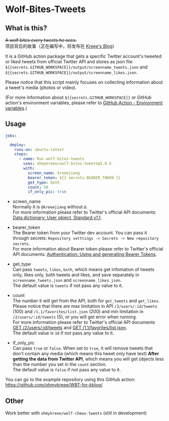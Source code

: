 # Wolf-Bites-Tweets

## What is this?
~~A wolf bites every tweets he sees.~~   
项目背后的故事（正在编写中，将发布在 [Kreee's Blog](https://blog.ohmykreee.top)）

It is a GitHub action package that gets a specific Twitter account's tweeted or liked tweets from official Twitter API and stores as json file `${{secrets.GITHUB_WORKSPACE}}/output/screenname_tweets.json` and `${{secrets.GITHUB_WORKSPACE}}/output/screenname_likes.json`.

Please notice that this script mainly focuses on collecting information about a tweet's media (photos or video).

(For more information about `${{secrets.GITHUB_WORKSPACE}}` or GitHub action's environment variables, please refer to [GitHub Action - Environment variables](https://docs.github.com/en/actions/learn-github-actions/environment-variables).)

## Usage
```yml
jobs:

  deploy:
    runs-on: ubuntu-latest
    steps:
      - name: Run wolf-bites-tweets
        uses: ohmykreee/wolf-bites-tweets@1.0.5
        with:
          screen_name: kreeejiang
          bearer_token: ${{ secrets.BEARER_TOKEN }}
          get_type: both
          count: 50
          if_only_pic: true
```
- screen_name   
Normally it is `@kreeejiang` without `@`.    
For more information please refer to Twitter's official API documents: [Data dictionary: User object, Standard v1.1](https://developer.twitter.com/en/docs/twitter-api/v1/data-dictionary/object-model/user).

- bearer_token   
The Bearer token from your Twitter dev account. You can pass it through secrets: `Repository setttings -> Secrets -> New repository secrets`.   
For more information about Bearer token please refer to Twitter's official API documents: [Authentication: Using and generating Bearer Tokens](https://developer.twitter.com/en/docs/authentication/oauth-2-0/bearer-tokens).

- get_type   
Can pass `tweets`, `likes`, `both`, which means get infomation of tweets only, likes only, both tweets and likes, and save separately in `screenname_tweets.json` and `screenname_likes.json`.   
The default value is `tweets` if not pass any value to it.

- count   
The number it will get from the API, both for `get_tweets` and `get_likes`. Please notice that there are max limitation in API `/2/users/:id/tweets` (100) and `/1.1/favorites/list.json` (200) and min limitation in `/2/users/:id/tweets` (5), or you will get error when running.   
For more information please refer to Twitter's official API documents [GET /2/users/:id/tweets](https://developer.twitter.com/en/docs/twitter-api/tweets/timelines/api-reference/get-users-id-tweets) and [GET /1.1/favorites/list.json](https://developer.twitter.com/en/docs/twitter-api/v1/tweets/post-and-engage/api-reference/get-favorites-list).   
The default value is `10` if not pass any value to it.

- if_only_pic   
Can pass `true` or `false`. When set to `true`, it will remove tweets that don't contain any media (which means this tweet only have text) **After getting the data from Twitter API**, which means you will get objects less than the number you set in the `count` section.   
The default value is `false` if not pass any value to it.

You can go to the example repository using this GitHub action: https://github.com/ohmykreee/WBT-for-kblog/

## Other
Work better with `ohmykreee/wolf-chews-tweets` (still in development)
